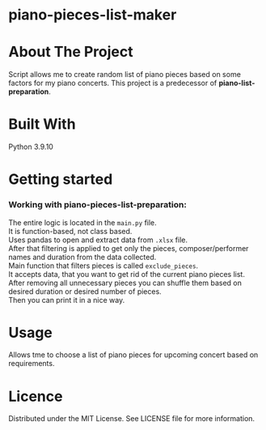 # piano-pieces-list-maker

# About The Project
Script allows me to create random list of piano pieces based on some factors for my piano concerts.
This project is a predecessor of __piano-list-preparation__.

# Built With
Python 3.9.10

# Getting started

### Working with piano-pieces-list-preparation:
The entire logic is located in the `main.py` file.  
It is function-based, not class based.  
Uses pandas to open and extract data from `.xlsx` file.  
After that filtering is applied to get only the pieces, composer/performer names and duration from the data collected.  
Main function that filters pieces is called `exclude_pieces`.  
It accepts data, that you want to get rid of the current piano pieces list.  
After removing all unnecessary pieces you can shuffle them based on desired duration or desired number of pieces.  
Then you can print it in a nice way.

# Usage
Allows tme to choose a list of piano pieces for upcoming concert based on requirements.

# Licence
Distributed under the MIT License. See LICENSE file for more information.
